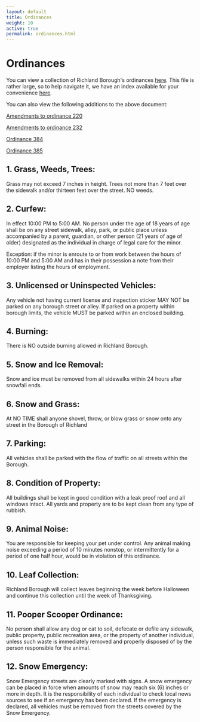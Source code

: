 ```yaml
---
layout: default
title: Ordinances
weight: 10
active: true
permalink: ordinances.html
---
```


<script>
  mixpanel.track("Ordinances Page");
</script>

# Ordinances

You can view a collection of Richland Borough's ordinances <a href="http://static.richlandborough.org.s3.amazonaws.com/ordinances.pdf">here</a>.
This file is rather large, so to help navigate it, we have an index available for your convenience [here](./files/OrdinanceLog.pdf).

You can also view the following additions to the above document:

[Amendments to ordinance 220](./files/ord220.pdf)

[Amendments to ordinance 232](./files/ord232.pdf)

[Ordinance 384](./files/ord384.pdf)

[Ordinance 385](./files/ord385.pdf)

## 1. Grass, Weeds, Trees:

Grass may not exceed 7 inches in height. Trees not more than 7 feet over the sidewalk and/or thirteen feet over the street. NO weeds.

## 2. Curfew:

In effect 10:00 PM to 5:00 AM. No person under the age of 18 years of age shall be on any street sidewalk, alley, park, or public place unless accompanied by a parent, guardian, or other person (21 years of age of older) designated as the individual in charge of legal care for the minor.

Exception: if the minor is enroute to or from work between the hours of 10:00 PM and 5:00 AM and has in their possession a note from their employer listing the hours of employment.

## 3. Unlicensed or Uninspected Vehicles:

Any vehicle not having current license and inspection sticker MAY NOT be parked on any borough street or alley. If parked on a property within borough limits, the vehicle MUST be parked within an enclosed building.

## 4. Burning:

There is NO outside burning allowed in Richland Borough.

## 5. Snow and Ice Removal:

Snow and ice must be removed from all sidewalks within 24 hours after snowfall ends.

## 6. Snow and Grass:

At NO TIME shall anyone shovel, throw, or blow grass or snow onto any street in the Borough of Richland

## 7. Parking:

All vehicles shall be parked with the flow of traffic on all streets within the Borough.

## 8. Condition of Property:

All buildings shall be kept in good condition with a leak proof roof and all windows intact. All yards and property are to be kept clean from any type of rubbish.

## 9. Animal Noise:

You are responsible for keeping your pet under control. Any animal making noise exceeding a period of 10 minutes nonstop, or intermittently for a period of one half hour, would be in violation of this ordinance.

## 10. Leaf Collection:

Richland Borough will collect leaves beginning the week before Halloween and continue this collection until the week of Thanksgiving.

## 11. Pooper Scooper Ordinance:

No person shall allow any dog or cat to soil, defecate or defile any sidewalk, public property, public recreation area, or the property of another individual, unless such waste is immediately removed and properly disposed of by the person responsible for the animal.

## 12. Snow Emergency:

Snow Emergency streets are clearly marked with signs. A snow emergency can be placed in force when amounts of snow may reach six (6) inches or more in depth. It is the responsibility of each individual to check local news sources to see if an emergency has been declared. If the emergency is declared, all vehicles must be removed from the streets covered by the Snow Emergency.

